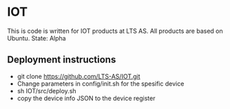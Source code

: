 # IOT
This is code is written for IOT products at LTS AS. All products are based on Ubuntu.
State: Alpha

## Deployment instructions
- git clone https://github.com/LTS-AS/IOT.git
- Change parameters in config/init.sh for the spesific device
- sh IOT/src/deploy.sh
- copy the device info JSON to the device register
